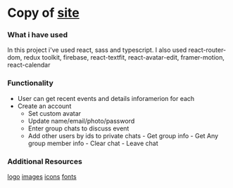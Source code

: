 # Copy of [site](https://evagher.com/en/)

### What i have used

In this project i've used react, sass and typescript. I also used react-router-dom, redux toolkit, firebase, react-textfit, react-avatar-edit, framer-motion, react-calendar

### Functionality

- User can get recent events and details inforamerion for each
- Create an account
  - Set custom avatar
  - Update name/email/photo/password
  - Enter group chats to discuss event
  - Add other users by ids to private chats - Get group info - Get Any group member info - Clear chat - Leave chat

### Additional Resources

[logo](https://lovebeautyandbloom.com/events)
[images](https://unsplash.com/)
[icons](https://icomoon.io/)
[fonts](https://fonts.google.com/)
